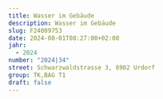 ```yaml
---
title: Wasser im Gebäude
description: Wasser im Gebäude
slug: F24009753
date: 2024-08-01T08:27:00+02:00
jahr:
  - 2024
number: "2024|34"
street: Schwarzwaldstrasse 3, 8902 Urdorf
group: TK,BAG T1
draft: false
---
```

